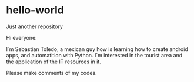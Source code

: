 # hello-world
Just another repository

Hi everyone:

I´m Sebastian Toledo, a mexican guy how is learning how to create android apps, and automatition with Python. I´m interested in the tourist area and the application of the IT resources in it.

Please make comments of my codes.
